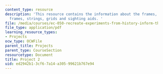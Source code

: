 ```yaml
---
content_type: resource
description: 'This resource contains the information about the frames, geometry with
  frames, strings, grids and sighting aids. '
file: /media/courses/ec-050-recreate-experiments-from-history-inform-the-future-from-the-past-galileo-january-iap-2010/ed2942b13cf67a14a30599621b767e94_MITEC_050IAP10_pro02.pdf
file_type: application/pdf
learning_resource_types:
- Projects
ocw_type: OCWFile
parent_title: Projects
parent_type: CourseSection
resourcetype: Document
title: Project 2
uid: ed2942b1-3cf6-7a14-a305-99621b767e94
---
```

